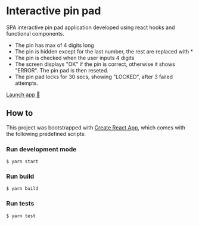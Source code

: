 # Interactive pin pad

SPA interactive pin pad application developed using react hooks and functional components.

- The pin has max of 4 digits long
- The pin is hidden except for the last number, the rest are replaced with *
- The pin is checked when the user inputs 4 digits
- The screen displays "OK" if the pin is correct, otherwise it shows "ERROR". The pin pad is then reseted.
- The pin pad locks for 30 secs, showing "LOCKED", after 3 failed attempts.

[Launch app 🚀](https://master.d10k3mg45usdto.amplifyapp.com/)


## How to

This project was bootstrapped with [Create React App](https://github.com/facebook/create-react-app), which comes with the following predefined scripts:

### Run development mode

```
$ yarn start
```

### Run build

```
$ yarn build
```

### Run tests

```
$ yarn test
```
